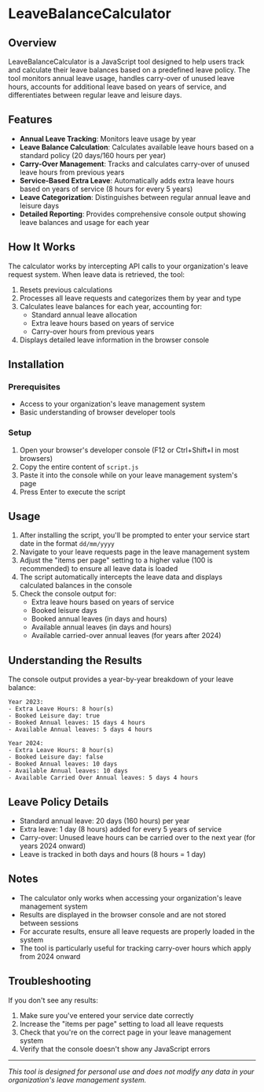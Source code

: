 # LeaveBalanceCalculator

## Overview
LeaveBalanceCalculator is a JavaScript tool designed to help users track and calculate their leave balances based on a predefined leave policy. The tool monitors annual leave usage, handles carry-over of unused leave hours, accounts for additional leave based on years of service, and differentiates between regular leave and leisure days.

## Features
- **Annual Leave Tracking**: Monitors leave usage by year
- **Leave Balance Calculation**: Calculates available leave hours based on a standard policy (20 days/160 hours per year)
- **Carry-Over Management**: Tracks and calculates carry-over of unused leave hours from previous years
- **Service-Based Extra Leave**: Automatically adds extra leave hours based on years of service (8 hours for every 5 years)
- **Leave Categorization**: Distinguishes between regular annual leave and leisure days
- **Detailed Reporting**: Provides comprehensive console output showing leave balances and usage for each year

## How It Works
The calculator works by intercepting API calls to your organization's leave request system. When leave data is retrieved, the tool:

1. Resets previous calculations
2. Processes all leave requests and categorizes them by year and type
3. Calculates leave balances for each year, accounting for:
   - Standard annual leave allocation
   - Extra leave hours based on years of service
   - Carry-over hours from previous years
4. Displays detailed leave information in the browser console

## Installation

### Prerequisites
- Access to your organization's leave management system
- Basic understanding of browser developer tools

### Setup
1. Open your browser's developer console (F12 or Ctrl+Shift+I in most browsers)
2. Copy the entire content of `script.js`
3. Paste it into the console while on your leave management system's page
4. Press Enter to execute the script

## Usage
1. After installing the script, you'll be prompted to enter your service start date in the format `dd/mm/yyyy`
2. Navigate to your leave requests page in the leave management system
3. Adjust the "items per page" setting to a higher value (100 is recommended) to ensure all leave data is loaded
4. The script automatically intercepts the leave data and displays calculated balances in the console
5. Check the console output for:
   - Extra leave hours based on years of service
   - Booked leisure days
   - Booked annual leaves (in days and hours)
   - Available annual leaves (in days and hours)
   - Available carried-over annual leaves (for years after 2024)

## Understanding the Results
The console output provides a year-by-year breakdown of your leave balance:

```
Year 2023:
- Extra Leave Hours: 8 hour(s)
- Booked Leisure day: true
- Booked Annual leaves: 15 days 4 hours
- Available Annual leaves: 5 days 4 hours

Year 2024:
- Extra Leave Hours: 8 hour(s)
- Booked Leisure day: false
- Booked Annual leaves: 10 days
- Available Annual leaves: 10 days 
- Available Carried Over Annual leaves: 5 days 4 hours
```

## Leave Policy Details
- Standard annual leave: 20 days (160 hours) per year
- Extra leave: 1 day (8 hours) added for every 5 years of service
- Carry-over: Unused leave hours can be carried over to the next year (for years 2024 onward)
- Leave is tracked in both days and hours (8 hours = 1 day)

## Notes
- The calculator only works when accessing your organization's leave management system
- Results are displayed in the browser console and are not stored between sessions
- For accurate results, ensure all leave requests are properly loaded in the system
- The tool is particularly useful for tracking carry-over hours which apply from 2024 onward

## Troubleshooting
If you don't see any results:
1. Make sure you've entered your service date correctly
2. Increase the "items per page" setting to load all leave requests
3. Check that you're on the correct page in your leave management system
4. Verify that the console doesn't show any JavaScript errors

---

*This tool is designed for personal use and does not modify any data in your organization's leave management system.*

